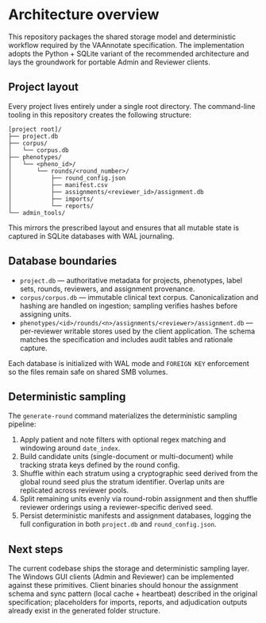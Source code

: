 # Architecture overview

This repository packages the shared storage model and deterministic
workflow required by the VAAnnotate specification. The implementation
adopts the Python + SQLite variant of the recommended architecture and
lays the groundwork for portable Admin and Reviewer clients.

## Project layout

Every project lives entirely under a single root directory. The
command-line tooling in this repository creates the following structure:

```
[project root]/
├── project.db
├── corpus/
│   └── corpus.db
├── phenotypes/
│   └── <pheno_id>/
│       └── rounds/<round_number>/
│           ├── round_config.json
│           ├── manifest.csv
│           ├── assignments/<reviewer_id>/assignment.db
│           ├── imports/
│           └── reports/
└── admin_tools/
```

This mirrors the prescribed layout and ensures that all mutable state is
captured in SQLite databases with WAL journaling.

## Database boundaries

* `project.db` — authoritative metadata for projects, phenotypes, label
  sets, rounds, reviewers, and assignment provenance.
* `corpus/corpus.db` — immutable clinical text corpus. Canonicalization
  and hashing are handled on ingestion; sampling verifies hashes before
  assigning units.
* `phenotypes/<id>/rounds/<n>/assignments/<reviewer>/assignment.db` —
  per-reviewer writable stores used by the client application. The
  schema matches the specification and includes audit tables and
  rationale capture.

Each database is initialized with WAL mode and `FOREIGN KEY` enforcement
so the files remain safe on shared SMB volumes.

## Deterministic sampling

The `generate-round` command materializes the deterministic sampling
pipeline:

1. Apply patient and note filters with optional regex matching and
   windowing around `date_index`.
2. Build candidate units (single-document or multi-document) while
   tracking strata keys defined by the round config.
3. Shuffle within each stratum using a cryptographic seed derived from
   the global round seed plus the stratum identifier. Overlap units are
   replicated across reviewer pools.
4. Split remaining units evenly via round-robin assignment and then
   shuffle reviewer orderings using a reviewer-specific derived seed.
5. Persist deterministic manifests and assignment databases, logging the
   full configuration in both `project.db` and `round_config.json`.

## Next steps

The current codebase ships the storage and deterministic sampling layer.
The Windows GUI clients (Admin and Reviewer) can be implemented against
these primitives. Client binaries should honour the assignment schema
and sync pattern (local cache + heartbeat) described in the original
specification; placeholders for imports, reports, and adjudication
outputs already exist in the generated folder structure.
